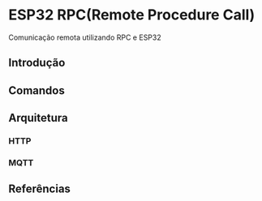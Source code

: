 # ESP32 RPC(Remote Procedure Call)

Comunicação remota utilizando RPC e ESP32

## Introdução

## Comandos

## Arquitetura

### HTTP

### MQTT

## Referências
